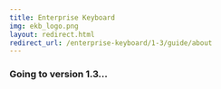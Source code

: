 ```yaml
---
title: Enterprise Keyboard
img: ekb_logo.png
layout: redirect.html
redirect_url: /enterprise-keyboard/1-3/guide/about
---
```


### Going to version 1.3...










